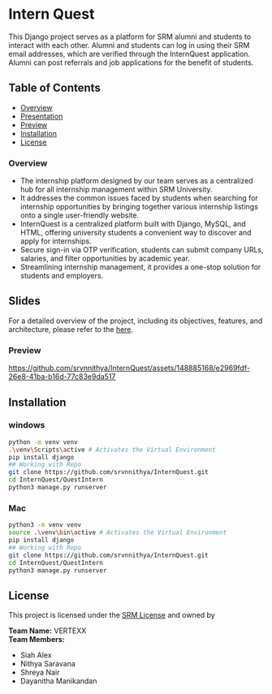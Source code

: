 # Intern Quest

This Django project serves as a platform for SRM alumni and students to interact with each other. Alumni and students can log in using their SRM email addresses, which are verified through the InternQuest application. Alumni can post referrals and job applications for the benefit of students.

## Table of Contents
- [Overview](#overview)
- [Presentation](#slides)
- [Preview](#preview)
- [Installation](#installation)
- [License](#license)

### Overview
- The internship platform designed by our team serves as a centralized hub for all internship management within SRM University.
- It addresses the common issues faced by students when searching for internship opportunities by bringing together various internship listings onto a single user-friendly website.
- InternQuest is a centralized platform built with Django, MySQL, and HTML, offering university students a convenient way to discover and apply for internships.
- Secure sign-in via OTP verification, students can submit company URLs, salaries, and filter opportunities by academic year.
- Streamlining internship management, it provides a one-stop solution for students and employers.

## Slides
For a detailed overview of the project, including its objectives, features, and architecture, please refer to the [here](https://docs.google.com/presentation/d/1E75hvpvRb6MOekJcIoNTEJshE_vkQPPqnrJRFm8bEuY/edit?usp=sharing).

### Preview
https://github.com/srvnnithya/InternQuest/assets/148885168/e2969fdf-26e8-41ba-b16d-77c83e9da517

## Installation
### windows
```bash
python -m venv venv
.\venv\Scripts\active # Activates the Virtual Environment
pip install django
## Working with Repo
git clone https://github.com/srvnnithya/InternQuest.git
cd InternQuest/QuestIntern
python3 manage.py runserver
```
### Mac
```bash
python3 -m venv venv
source .\venv\bin\active # Activates the Virtual Environment
pip install django
## Working with Repo
git clone https://github.com/srvnnithya/InternQuest.git
cd InternQuest/QuestIntern
python3 manage.py runserver
```

## License
This project is licensed under the [SRM License](LICENSE) and owned by

**Team Name:** VERTEXX  
**Team Members:**
- Siah Alex 
- Nithya Saravana
- Shreya Nair
- Dayanitha Manikandan
